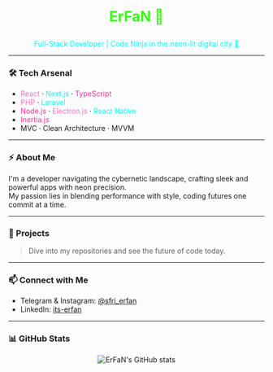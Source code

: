 # <p align="center" style="color:#39ff14;">ErFaN 👾</p>

<p align="center" style="color:#08f7fe;">
  Full-Stack Developer | Code Ninja in the neon-lit digital city 🌆
</p>

---

### 🛠️ Tech Arsenal

- <span style="color:#ff6ec4;">React</span> · <span style="color:#00fff7;">Next.js</span> · <span style="color:#ff2d95;">TypeScript</span>  
- <span style="color:#ff6ec4;">PHP</span> · <span style="color:#00fff7;">Laravel</span>  
- <span style="color:#ff2d95;">Node.js</span> · <span style="color:#ff6ec4;">Electron.js</span> · <span style="color:#00fff7;">React Native</span>  
- <span style="color:#ff2d95;">Inertia.js</span>  
- MVC · Clean Architecture · MVVM  

---

### ⚡ About Me

I'm a developer navigating the cybernetic landscape, crafting sleek and powerful apps with neon precision.  
My passion lies in blending performance with style, coding futures one commit at a time.

---

### 📂 Projects

> Dive into my repositories and see the future of code today.

---

### 📫 Connect with Me

- Telegram & Instagram: [@sfri_erfan](https://t.me/sfri_erfan)  
- LinkedIn: [its-erfan](https://www.linkedin.com/in/its-erfan/)

---

### 📊 GitHub Stats

<p align="center">
  <img src="https://github-readme-stats.vercel.app/api?username=ErfanUsernameHere&show_icons=true&theme=radical" alt="ErFaN's GitHub stats" />
</p>
